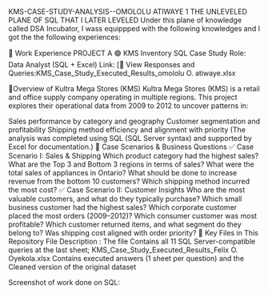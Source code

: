 KMS-CASE-STUDY-ANALYSIS--OMOLOLU ATIWAYE
1 THE UNLEVELED PLANE OF SQL THAT I LATER LEVELED
Under this plane of knowledge called DSA Incubator, I wass equippped with the following knowledges and I got the the following experiences:

💼 Work Experience
PROJECT A 🟢 KMS Inventory SQL Case Study
Role: Data Analyst (SQL + Excel)
Link: [📁 View Responses and Queries:KMS_Case_Study_Executed_Results_omololu O. atiwaye.xlsx


📘Overview of Kultra Mega Stores (KMS) Kultra Mega Stores (KMS) is a retail and office supply company operating in multiple regions. This project explores their operational data from 2009 to 2012 to uncover patterns in:

Sales performance by category and geography
Customer segmentation and profitability
Shipping method efficiency and alignment with priority (The analysis was completed using SQL (SQL Server syntax) and supported by Excel for documentation.)
🎯 Case Scenarios & Business Questions
✅ Case Scenario I: Sales & Shipping
Which product category had the highest sales?
What are the Top 3 and Bottom 3 regions in terms of sales?
What were the total sales of appliances in Ontario?
What should be done to increase revenue from the bottom 10 customers?
Which shipping method incurred the most cost?
✅ Case Scenario II: Customer Insights
Who are the most valuable customers, and what do they typically purchase?
Which small business customer had the highest sales?
Which corporate customer placed the most orders (2009–2012)?
Which consumer customer was most profitable?
Which customer returned items, and what segment do they belong to?
Was shipping cost aligned with order priority?
🧠 Key Files in This Repository
File Description : The file Contains all 11 SQL Server-compatible queries at the last sheet; KMS_Case_Study_Executed_Results_Felix O. Oyekola.xlsx Contains executed answers (1 sheet per question) and the Cleaned version of the original dataset

Screenshot of work done on SQL:
